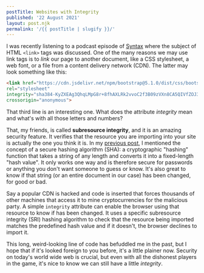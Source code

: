```yaml
---
postTitle: Websites with Integrity
published: '22 August 2021'
layout: post.njk
permalink: '/{{ postTitle | slugify }}/'
---
```


I was recently listening to a podcast episode of [Syntax](https://syntax.fm/show/379/hasty-treat-the-weird-and-wonderful-less-than-link-greater-than-tag) where the subject of HTML `<link>` tags was discussed. One of the many reasons we may use link tags is to *link* our page to another document, like a CSS stylesheet, a web font, or a file from a content delivery network (CDN). The latter may look something like this:

```html
<link href="https://cdn.jsdelivr.net/npm/bootstrap@5.1.0/dist/css/bootstrap.min.css"
rel="stylesheet"
integrity="sha384-KyZXEAg3QhqLMpG8r+8fhAXLRk2vvoC2f3B09zVXn8CA5QIVfZOJ3BCsw2P0p/We"
crossorigin="anonymous">
```

That third line is an interesting one. What does the attribute *integrity* mean and what's with all those letters and numbers?

That, my friends, is called **subresource integrity**, and it is an amazing security feature. It verifies that the resource you are importing into your site is actually the one you think it is. In my [previous post](https://andrewbruner.dev/building-a-simple-javascript-blockchain), I mentioned the concept of a secure hashing algorithm (SHA): a cryptographic "hashing" function that takes a string of any length and converts it into a fixed-length "hash value". It only works one way and is therefore secure for passwords or anything you don't want someone to guess or know. It's also great to know if that string (or an entire document in our case) has been changed, for good or bad.

Say a popular CDN is hacked and code is inserted that forces thousands of other machines that access it to mine cryptocurrencies for the malicious party. A simple `integrity` attribute can enable the browser using that resource to know if has been changed. It uses a specific subresource integrity (SRI) hashing algorithm to check that the resource being imported matches the predefined hash value and if it doesn't, the browser declines to import it.

This long, weird-looking line of code has befuddled me in the past, but I hope that if it's looked foreign to you before, it's a little plainer now. Security on today's world wide web is crucial, but even with all the dishonest players in the game, it's nice to know we can still have a little *integrity*.
